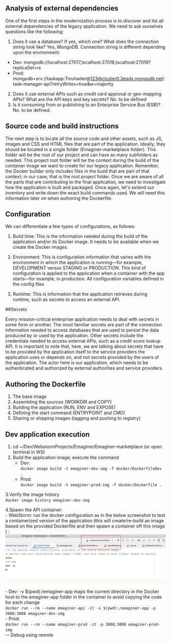 ## Analysis of external dependencies
   One of the first steps in the modernization process is to discover and list all external dependencies of the legacy application.
   We need to ask ourselves questions like the following: 
   1. Does it use a database? If yes, which one? What does the connection string look like? 
   Yes, MongoDB. Connection string is different depending upon the environment.
   - Dev: mongodb://localhost:27017,localhost:27018,localhost:27019?replicaSet=rs
   - Prod: mongodb+srv://taskapp:Tmuhader@123@cluster0.3eqdx.mongodb.net/task-manager-api?retryWrites=true&w=majority
   2. Does it use external APIs such as credit card approval or geo-mapping APIs? What are the API keys and key secrets? 
No. to be defined
   3. Is it consuming from or publishing to an Enterprise Service Bus (ESB)?
No. to be defined.
  

## Source code and build instructions
  
The next step is to locate all the source code and other assets, such as JS, images and CSS and HTML files that are part of the application. 
Ideally, they should be located in a single folder (Emaginer-marketplace folder). This folder will be the root of our project and can have as many 
subfolders as needed. This project root folder will be the context during the build of the container image we want to create for 
our legacy application. Remember, the Docker builder only includes files in the build that are part of that context; in our case,
 that is the root project folder.
Once we are aware of all the parts that are contributing to the final application, we need to investigate how the application 
is built and packaged. Once again, let's extend our inventory and write down the exact build commands used. We will need 
this information later on when authoring the Dockerfile.
                      
                      
## Configuration
           
We can differentiate a few types of configurations, as follows: 
1. Build time: This is the information needed during the build of the application and/or its Docker image. It needs to be available 
when we create the Docker images. 

2. Environment: This is configuration information that varies with the environment in which the application is running—for 
example, DEVELOPMENT versus STAGING or PRODUCTION. This kind of configuration is applied to the application when a container 
with the app starts—for example, in production. 
All configuration variables defined in the config files
3. Runtime: This is information that the application retrieves during runtime, such as secrets to access an external API.

##Secrets

Every mission-critical enterprise application needs to deal with secrets in some form or another. The most familiar secrets 
are part of the connection information needed to access databases that are used to persist the data produced by or used by 
the application. Other secrets include the credentials needed to access external APIs, such as a credit score lookup API. 
It is important to note that, here, we are talking about secrets that have to be provided by the application itself to 
the service providers the application uses or depends on, and not secrets provided by the users of the application. 
The actor here is our application, which needs to be authenticated and authorized by external authorities and service providers.

## Authoring the Dockerfile
1. The base image
2. Assembling the sources (WORKDIR and COPY)
3. Building the application (RUN, ENV and EXPOSE)
4. Defining the start command (ENTRYPOINT and CMD)
5. Sharing or shipping images (tagging and pushing to registry)

## Dev application execution
1. cd  ~/Dev/WebstormProjects/Emaginer/Emaginer-marketplace (or open terminal in WS)
2. Build the application image; execute the command  
    - Dev:  
        ``
        docker image build -t emaginer-dev-img -f docker/DockerfileDev .
        `` 
    - Prod:  
        ``
        docker image build -t emaginer-prod-img -f docker/Dockerfile .
        ``  

3.Verify the image history  
    ``
    docker image history emaginer-dev-img
    ``
    
4.Spawn the API container:  
    - WebStorm: run the docker configuration as in the below screenshot to test a containerized version of the application (this
    will create/re-build an image based on the provided Dockerfile and then spawn a container off this image ) :  
        ![WebStorm Docker Configurations](WS-Docker-configuration.png)       
    - Dev: -v $(pwd):/emaginer-app maps the current directory in the Docker host to the emaginer-app folder in the container to avoid copying the code for each change   
    ``
    docker run --rm --name emaginer-api -it -v $(pwd):/emaginer-app -p 3000:3000 emaginer-dev-img
    ``  
    - Prod:  
    ``
    docker run --rm --name emaginer-prod -it -p 3000:3000 emaginer-prod-img
    ``  
    -- Debug using remote 

